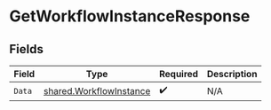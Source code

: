 # GetWorkflowInstanceResponse


## Fields

| Field                                                                     | Type                                                                      | Required                                                                  | Description                                                               |
| ------------------------------------------------------------------------- | ------------------------------------------------------------------------- | ------------------------------------------------------------------------- | ------------------------------------------------------------------------- |
| `Data`                                                                    | [shared.WorkflowInstance](../../../pkg/models/shared/workflowinstance.md) | :heavy_check_mark:                                                        | N/A                                                                       |